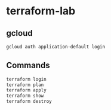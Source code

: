 # terraform-lab

## gcloud
```sh
gcloud auth application-default login
```

## Commands
```sh
terraform login
terraform plan
terraform apply
terraform show
terraform destroy
```